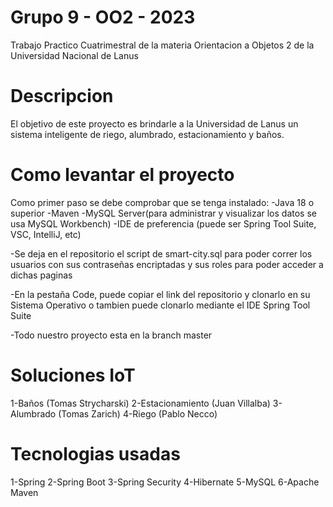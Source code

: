 # Grupo 9 - OO2 - 2023
Trabajo Practico Cuatrimestral de la materia Orientacion a Objetos 2 de la Universidad Nacional de Lanus

# Descripcion
El objetivo de este proyecto es brindarle a la Universidad de Lanus un sistema inteligente de riego, alumbrado,
estacionamiento y baños.

# Como levantar el proyecto
Como primer paso se debe comprobar que se tenga instalado:
-Java 18 o superior
-Maven 
-MySQL Server(para administrar y visualizar los datos se usa MySQL Workbench)
-IDE de preferencia (puede ser Spring Tool Suite, VSC, IntelliJ, etc)

-Se deja en el repositorio el script de smart-city.sql para poder correr los usuarios con sus contraseñas encriptadas 
y sus roles para poder acceder a dichas paginas

-En la pestaña Code, puede copiar el link del repositorio y clonarlo en su Sistema Operativo o tambien puede clonarlo
mediante el IDE Spring Tool Suite

-Todo nuestro proyecto esta en la branch master

# Soluciones IoT
1-Baños (Tomas Strycharski)
2-Estacionamiento (Juan Villalba)
3-Alumbrado (Tomas Zarich)
4-Riego (Pablo Necco)

# Tecnologias usadas
1-Spring
2-Spring Boot
3-Spring Security
4-Hibernate
5-MySQL
6-Apache Maven
